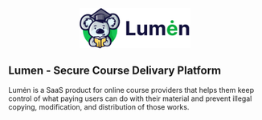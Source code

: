 <div style="text-align:center"><img style="height:80px" src="./apps/frontend/src/assets/icons/logo_horiz.png" /></div>

## Lumen - Secure Course Delivary Platform

Lumėn is a SaaS product for online course providers that helps them keep control of what paying users can do with their material and prevent illegal copying, modification, and distribution of those works.
